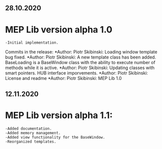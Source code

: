 ## 28.10.2020
# MEP Lib version alpha 1.0
	-Initial implementation.

Commits in the release:
*Author: Piotr Skibinski: Loading window template bug fixed.
*Author: Piotr Skibinski: A new template class has been added. BaseLoading is a BaseWindow class with the ability to execute number of methods while it is active.
*Author: Piotr Skibinski: Updating classes with smart pointers. HUB interface imporvements.
*Author: Piotr Skibinski: License and readme
*Author: Piotr Skibinski: MEP Lib 1.0

## 12.11.2020
# MEP Lib version alpha 1.1:
	-Added documentation.
	-Added memory management.
	-Added view functionality for the BaseWindow.
	-Reorganized templates.


